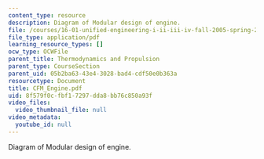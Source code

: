 ```yaml
---
content_type: resource
description: Diagram of Modular design of engine.
file: /courses/16-01-unified-engineering-i-ii-iii-iv-fall-2005-spring-2006/8f579f0cfbf17297dda8bb76c850a93f_CFM_Engine.pdf
file_type: application/pdf
learning_resource_types: []
ocw_type: OCWFile
parent_title: Thermodynamics and Propulsion
parent_type: CourseSection
parent_uid: 05b2ba63-43e4-3028-bad4-cdf50e0b363a
resourcetype: Document
title: CFM_Engine.pdf
uid: 8f579f0c-fbf1-7297-dda8-bb76c850a93f
video_files:
  video_thumbnail_file: null
video_metadata:
  youtube_id: null
---
```

Diagram of Modular design of engine.

